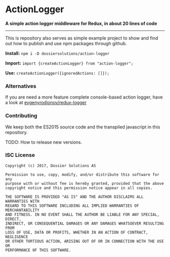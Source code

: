 # ActionLogger

**A simple action logger middleware for Redux, in about 20 lines of code**

---

This is repository also serves as simple example project to show and find out how to publish and use npm packages through github.

**Install:** `npm i -D dossiersolutions/action-logger`

**Import:** `import {createActionLogger} from "action-logger";`

**Use:** `createActionLogger({ignoredActions: []});`

### Alternatives

If you are need a more feature complete console-based action logger, have a look at [evgenyrodionov/redux-logger](https://github.com/evgenyrodionov/redux-logger)

### Contributing

We keep both the ES2015 source code and the transpiled javascript in this repository.

TODO: How to release new versions.

### ISC License

    Copyright (c) 2017, Dossier Solutions AS

    Permission to use, copy, modify, and/or distribute this software for any
    purpose with or without fee is hereby granted, provided that the above
    copyright notice and this permission notice appear in all copies.

    THE SOFTWARE IS PROVIDED "AS IS" AND THE AUTHOR DISCLAIMS ALL WARRANTIES WITH
    REGARD TO THIS SOFTWARE INCLUDING ALL IMPLIED WARRANTIES OF MERCHANTABILITY
    AND FITNESS. IN NO EVENT SHALL THE AUTHOR BE LIABLE FOR ANY SPECIAL, DIRECT,
    INDIRECT, OR CONSEQUENTIAL DAMAGES OR ANY DAMAGES WHATSOEVER RESULTING FROM
    LOSS OF USE, DATA OR PROFITS, WHETHER IN AN ACTION OF CONTRACT, NEGLIGENCE
    OR OTHER TORTIOUS ACTION, ARISING OUT OF OR IN CONNECTION WITH THE USE OR
    PERFORMANCE OF THIS SOFTWARE.
